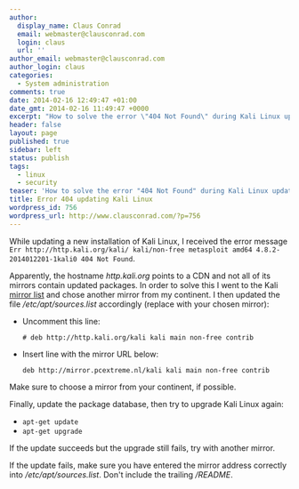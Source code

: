 ```yaml
---
author:
  display_name: Claus Conrad
  email: webmaster@clausconrad.com
  login: claus
  url: ''
author_email: webmaster@clausconrad.com
author_login: claus
categories:
  - System administration
comments: true
date: 2014-02-16 12:49:47 +01:00
date_gmt: 2014-02-16 11:49:47 +0000
excerpt: "How to solve the error \"404 Not Found\" during Kali Linux updates:\r\n"
header: false
layout: page
published: true
sidebar: left
status: publish
tags:
  - linux
  - security
teaser: 'How to solve the error "404 Not Found" during Kali Linux updates:'
title: Error 404 updating Kali Linux
wordpress_id: 756
wordpress_url: http://www.clausconrad.com/?p=756
---
```

While updating a new installation of Kali Linux, I received the error message `Err http://http.kali.org/kali/ kali/non-free metasploit amd64 4.8.2-2014012201-1kali0 404 Not Found`.

Apparently, the hostname _http.kali.org_ points to a CDN and not all of its mirrors contain updated packages. In order to solve this I went to the Kali [mirror list](https://http.kali.org/README.mirrorlist) and chose another mirror from my continent. I then updated the file _/etc/apt/sources.list_ accordingly (replace with your chosen mirror):

* Uncomment this line:

  ```
  # deb http://http.kali.org/kali kali main non-free contrib
  ```

* Insert line with the mirror URL below:
  
  ```
  deb http://mirror.pcextreme.nl/kali kali main non-free contrib
  ```

Make sure to choose a mirror from your continent, if possible.

Finally, update the package database, then try to upgrade Kali Linux again:

* `apt-get update`
* `apt-get upgrade`

If the update succeeds but the upgrade still fails, try with another mirror.

If the update fails, make sure you have entered the mirror address correctly into _/etc/apt/sources.list_. Don't include the trailing _/README_.
